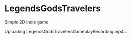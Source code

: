 # LegendsGodsTravelers
 Simple 2D indie game


Uploading LegendsGodsTravelersGameplayRecording.mp4…

